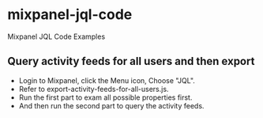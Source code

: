 # mixpanel-jql-code
Mixpanel JQL Code Examples 
## Query activity feeds for all users and then export
- Login to Mixpanel, click the Menu icon, Choose "JQL".
- Refer to export-activity-feeds-for-all-users.js.
- Run the first part to exam all possible properties first.
- And then run the second part to query the activity feeds.
